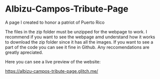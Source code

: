 # Albizu-Campos-Tribute-Page
A page I created to honor a patriot of Puerto Rico


The files in the zip folder must be unzipped for the webpage to work. I recommend if you want to see the webpage amd understand how it works to download the zip folder since it has all the images. If you want to see a part of the code you can see it fine in Github. Any reccomendations are greatly apreciated.

Here you can see a live preview of the website:

https://albizu-campos-tribute-page.glitch.me/
